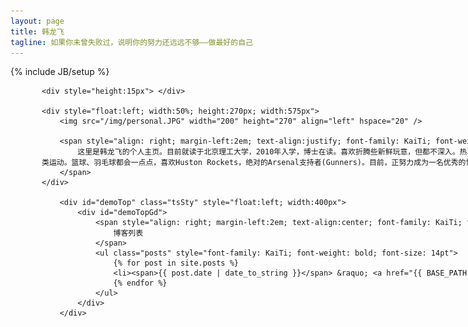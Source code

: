 ```yaml
---
layout: page
title: 韩龙飞
tagline: 如果你未曾失败过，说明你的努力还远远不够——做最好的自己
---
```

{% include JB/setup %}

<script type="text/javascript" src="js/tsScroll.min.js"></script>
<script type="text/javascript">
    tsScroll("demoTop","demoTopGd","up",20);
</script>

<div style="width:1200px; height:300px; margin: 00px 50px 00px 50px">
    <div style="float:left; width:50%"></div>
    
    <div style="height:15px"> </div>
    
    <div style="float:left; width:50%; height:270px; width:575px">
        <img src="/img/personal.JPG" width="200" height="270" align="left" hspace="20" />
        
        <span style="align: right; margin-left:2em; text-align:justify; font-family: KaiTi; font-weight: bold; line-height:1.5em; overflow:visible; font-size:13pt">
            这里是韩龙飞的个人主页。目前就读于北京理工大学，2010年入学，博士在读。喜欢折腾些新鲜玩意，但都不深入。热衷于统计学和机器学习方法，喜欢鼓捣R语言和网站开发，提倡分享和开源，努力坚持健身，热爱球类运动。篮球、羽毛球都会一点点，喜欢Huston Rockets，绝对的Arsenal支持者(Gunners)。目前，正努力成为一名优秀的博士生，狂热的机器学习极客，称职的老公。愿未来一切顺利！
        </span>
    </div>
    
        <div id="demoTop" class="tsSty" style="float:left; width:400px">
            <div id="demoTopGd">
                <span style="align: right; margin-left:2em; text-align:center; font-family: KaiTi; font-weight: bold; line-height:1.5em; font-size:16pt">
                    博客列表
                </span>
                <ul class="posts" style="font-family: KaiTi; font-weight: bold; font-size: 14pt">
                    {% for post in site.posts %}
                    <li><span>{{ post.date | date_to_string }}</span> &raquo; <a href="{{ BASE_PATH }}{{ post.url }}">{{ post.title }}</a></li>
                    {% endfor %}
                </ul>
            </div>
        </div>
</div>